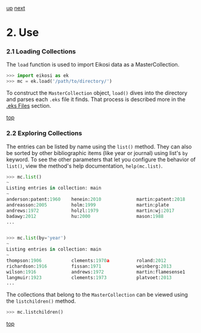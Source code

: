 [up](../README.md) 
[next](eks.md)

# 2. <a name=top></a> Use

### 2.1 Loading Collections
The `load` function is used to import Eikosi data as a MasterCollection.

```python
>>> import eikosi as ek
>>> mc = ek.load('/path/to/directory/')
```
To construct the `MasterCollection` object, `load()` dives into the directory and parses each `.eks` file it finds.  That process is described more in the [.eks Files](eks.md) section.

[top](#top)

### 2.2 Exploring Collections

The entries can be listed by name using the `list()` method.  They can also be sorted by other bibliographic items (like year or journal) using list's `by` keyword.  To see the other parameters that let you configure the behavior of `list()`, view the method's help documentation, `help(mc.list)`.

```python
>>> mc.list()
~
Listing entries in collection: main
~
anderson:patent:1960    henein:2010             martin:patent:2018      
andreasson:2005         holm:1999               martin:plate            
andrews:1972            holzl:1979              martin:wj:2017          
badawy:2012             hu:2000                 mason:1988              
...


>>> mc.list(by='year')
~
Listing entries in collection: main
~
thompson:1906           clements:1970a          roland:2012              
richardson:1916         fissan:1971             weinberg:2013           
wilson:1916             andrews:1972            martin:flamesense1      
langmuir:1923           clements:1973           platvoet:2013           
...

```

The collections that belong to the `MasterCollection` can be viewed using the `listchildren()` method.

```python
>>> mc.listchildren()

```

[top](#top)